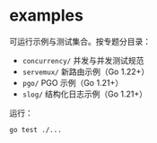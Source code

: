 # examples

可运行示例与测试集合。按专题分目录：

- `concurrency/` 并发与并发测试规范
- `servemux/` 新路由示例（Go 1.22+）
- `pgo/` PGO 示例（Go 1.21+）
- `slog/` 结构化日志示例（Go 1.21+）

运行：

```bash
go test ./...
```
